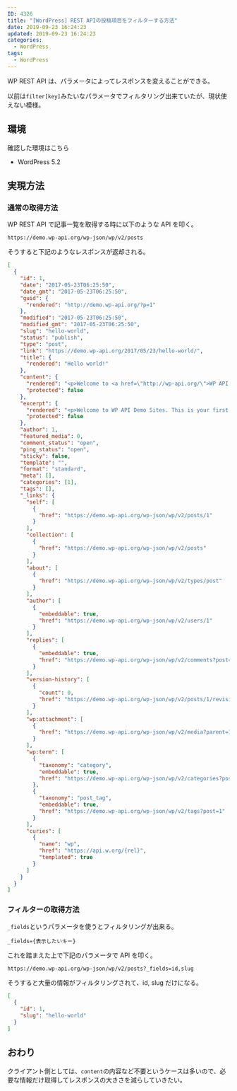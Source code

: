 ```yaml
---
ID: 4326
title: "[WordPress] REST APIの投稿項目をフィルターする方法"
date: 2019-09-23 16:24:23
updated: 2019-09-23 16:24:23
categories:
  - WordPress
tags:
  - WordPress
---
```


WP REST API は、パラメータによってレスポンスを変えることができる。

以前は`filter[key]`みたいなパラメータでフィルタリング出来ていたが、現状使えない模様。

## 環境

確認した環境はこちら

- WordPress 5.2

## 実現方法

### 通常の取得方法

WP REST API で記事一覧を取得する時に以下のような API を叩く。

```
https://demo.wp-api.org/wp-json/wp/v2/posts
```

そうすると下記のようなレスポンスが返却される。

```json
[
  {
    "id": 1,
    "date": "2017-05-23T06:25:50",
    "date_gmt": "2017-05-23T06:25:50",
    "guid": {
      "rendered": "http://demo.wp-api.org/?p=1"
    },
    "modified": "2017-05-23T06:25:50",
    "modified_gmt": "2017-05-23T06:25:50",
    "slug": "hello-world",
    "status": "publish",
    "type": "post",
    "link": "https://demo.wp-api.org/2017/05/23/hello-world/",
    "title": {
      "rendered": "Hello world!"
    },
    "content": {
      "rendered": "<p>Welcome to <a href=\"http://wp-api.org/\">WP API Demo Sites</a>. This is your first post. Edit or delete it, then start blogging!</p>\n",
      "protected": false
    },
    "excerpt": {
      "rendered": "<p>Welcome to WP API Demo Sites. This is your first post. Edit or delete it, then start blogging!</p>\n",
      "protected": false
    },
    "author": 1,
    "featured_media": 0,
    "comment_status": "open",
    "ping_status": "open",
    "sticky": false,
    "template": "",
    "format": "standard",
    "meta": [],
    "categories": [1],
    "tags": [],
    "_links": {
      "self": [
        {
          "href": "https://demo.wp-api.org/wp-json/wp/v2/posts/1"
        }
      ],
      "collection": [
        {
          "href": "https://demo.wp-api.org/wp-json/wp/v2/posts"
        }
      ],
      "about": [
        {
          "href": "https://demo.wp-api.org/wp-json/wp/v2/types/post"
        }
      ],
      "author": [
        {
          "embeddable": true,
          "href": "https://demo.wp-api.org/wp-json/wp/v2/users/1"
        }
      ],
      "replies": [
        {
          "embeddable": true,
          "href": "https://demo.wp-api.org/wp-json/wp/v2/comments?post=1"
        }
      ],
      "version-history": [
        {
          "count": 0,
          "href": "https://demo.wp-api.org/wp-json/wp/v2/posts/1/revisions"
        }
      ],
      "wp:attachment": [
        {
          "href": "https://demo.wp-api.org/wp-json/wp/v2/media?parent=1"
        }
      ],
      "wp:term": [
        {
          "taxonomy": "category",
          "embeddable": true,
          "href": "https://demo.wp-api.org/wp-json/wp/v2/categories?post=1"
        },
        {
          "taxonomy": "post_tag",
          "embeddable": true,
          "href": "https://demo.wp-api.org/wp-json/wp/v2/tags?post=1"
        }
      ],
      "curies": [
        {
          "name": "wp",
          "href": "https://api.w.org/{rel}",
          "templated": true
        }
      ]
    }
  }
]
```

### フィルターの取得方法

`_fields`というパラメータを使うとフィルタリングが出来る。

```
_fields={表示したいキー}
```

これを踏まえた上で下記のパラメータで API を叩く。

```
https://demo.wp-api.org/wp-json/wp/v2/posts?_fields=id,slug
```

そうすると大量の情報がフィルタリングされて、id, slug だけになる。

```json
[
  {
    "id": 1,
    "slug": "hello-world"
  }
]
```

## おわり

クライアント側としては、`content`の内容など不要というケースは多いので、必要な情報だけ取得してレスポンスの大きさを減らしていきたい。
